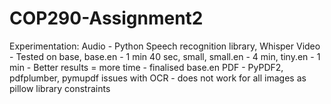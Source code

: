 # COP290-Assignment2

Experimentation:
Audio - Python Speech recognition library, Whisper
Video - Tested on base, base.en - 1 min 40 sec, small, small.en - 4 min, tiny.en - 1 min - Better results = more time - finalised base.en
PDF - PyPDF2, pdfplumber, pymupdf
issues with OCR - does not work for all images as pillow library constraints